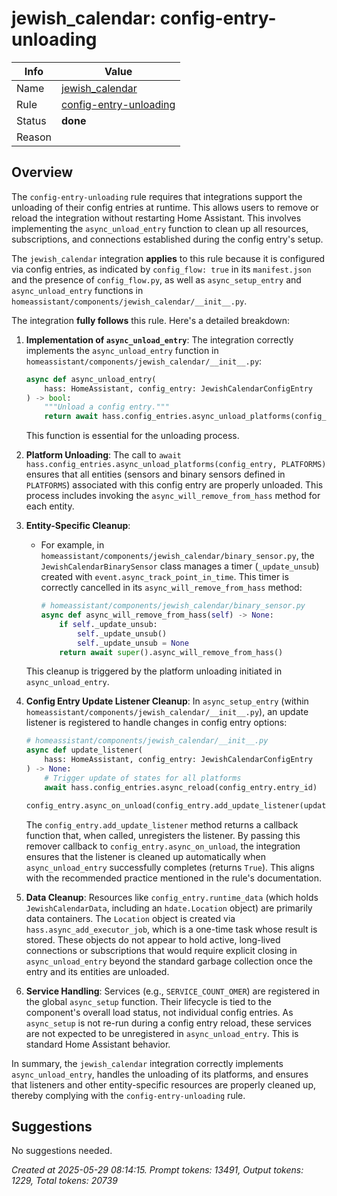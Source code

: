 # jewish_calendar: config-entry-unloading

| Info   | Value                                                                    |
|--------|--------------------------------------------------------------------------|
| Name   | [jewish_calendar](https://www.home-assistant.io/integrations/jewish_calendar/) |
| Rule   | [config-entry-unloading](https://developers.home-assistant.io/docs/core/integration-quality-scale/rules/config-entry-unloading)                                                     |
| Status | **done**                                                                 |
| Reason |                                                                          |

## Overview

The `config-entry-unloading` rule requires that integrations support the unloading of their config entries at runtime. This allows users to remove or reload the integration without restarting Home Assistant. This involves implementing the `async_unload_entry` function to clean up all resources, subscriptions, and connections established during the config entry's setup.

The `jewish_calendar` integration **applies** to this rule because it is configured via config entries, as indicated by `config_flow: true` in its `manifest.json` and the presence of `config_flow.py`, as well as `async_setup_entry` and `async_unload_entry` functions in `homeassistant/components/jewish_calendar/__init__.py`.

The integration **fully follows** this rule. Here's a detailed breakdown:

1.  **Implementation of `async_unload_entry`**:
    The integration correctly implements the `async_unload_entry` function in `homeassistant/components/jewish_calendar/__init__.py`:
    ```python
    async def async_unload_entry(
        hass: HomeAssistant, config_entry: JewishCalendarConfigEntry
    ) -> bool:
        """Unload a config entry."""
        return await hass.config_entries.async_unload_platforms(config_entry, PLATFORMS)
    ```
    This function is essential for the unloading process.

2.  **Platform Unloading**:
    The call to `await hass.config_entries.async_unload_platforms(config_entry, PLATFORMS)` ensures that all entities (sensors and binary sensors defined in `PLATFORMS`) associated with this config entry are properly unloaded. This process includes invoking the `async_will_remove_from_hass` method for each entity.

3.  **Entity-Specific Cleanup**:
    *   For example, in `homeassistant/components/jewish_calendar/binary_sensor.py`, the `JewishCalendarBinarySensor` class manages a timer (`_update_unsub`) created with `event.async_track_point_in_time`. This timer is correctly cancelled in its `async_will_remove_from_hass` method:
        ```python
        # homeassistant/components/jewish_calendar/binary_sensor.py
        async def async_will_remove_from_hass(self) -> None:
            if self._update_unsub:
                self._update_unsub()
                self._update_unsub = None
            return await super().async_will_remove_from_hass()
        ```
    This cleanup is triggered by the platform unloading initiated in `async_unload_entry`.

4.  **Config Entry Update Listener Cleanup**:
    In `async_setup_entry` (within `homeassistant/components/jewish_calendar/__init__.py`), an update listener is registered to handle changes in config entry options:
    ```python
    # homeassistant/components/jewish_calendar/__init__.py
    async def update_listener(
        hass: HomeAssistant, config_entry: JewishCalendarConfigEntry
    ) -> None:
        # Trigger update of states for all platforms
        await hass.config_entries.async_reload(config_entry.entry_id)

    config_entry.async_on_unload(config_entry.add_update_listener(update_listener))
    ```
    The `config_entry.add_update_listener` method returns a callback function that, when called, unregisters the listener. By passing this remover callback to `config_entry.async_on_unload`, the integration ensures that the listener is cleaned up automatically when `async_unload_entry` successfully completes (returns `True`). This aligns with the recommended practice mentioned in the rule's documentation.

5.  **Data Cleanup**:
    Resources like `config_entry.runtime_data` (which holds `JewishCalendarData`, including an `hdate.Location` object) are primarily data containers. The `Location` object is created via `hass.async_add_executor_job`, which is a one-time task whose result is stored. These objects do not appear to hold active, long-lived connections or subscriptions that would require explicit closing in `async_unload_entry` beyond the standard garbage collection once the entry and its entities are unloaded.

6.  **Service Handling**:
    Services (e.g., `SERVICE_COUNT_OMER`) are registered in the global `async_setup` function. Their lifecycle is tied to the component's overall load status, not individual config entries. As `async_setup` is not re-run during a config entry reload, these services are not expected to be unregistered in `async_unload_entry`. This is standard Home Assistant behavior.

In summary, the `jewish_calendar` integration correctly implements `async_unload_entry`, handles the unloading of its platforms, and ensures that listeners and other entity-specific resources are properly cleaned up, thereby complying with the `config-entry-unloading` rule.

## Suggestions

No suggestions needed.

_Created at 2025-05-29 08:14:15. Prompt tokens: 13491, Output tokens: 1229, Total tokens: 20739_
